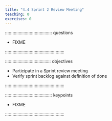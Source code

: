 ```yaml
---
title: "4.4 Sprint 2 Review Meeting"
teaching: 0
exercises: 0
---
```


:::::::::::::::::::::::::::::::::::::: questions 

- FIXME

::::::::::::::::::::::::::::::::::::::::::::::::

::::::::::::::::::::::::::::::::::::: objectives

- Participate in a Sprint review meeting
- Verify sprint backlog against definition of done

::::::::::::::::::::::::::::::::::::::::::::::::

:::::::::::::::::::::::::::::::::::::: keypoints

- FIXME

::::::::::::::::::::::::::::::::::::::::::::::::